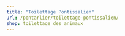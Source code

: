 ```yaml
---
title: "Toilettage Pontissalien"
url: /pontarlier/toilettage-pontissalien/
shop: toilettage des animaux
---
```

